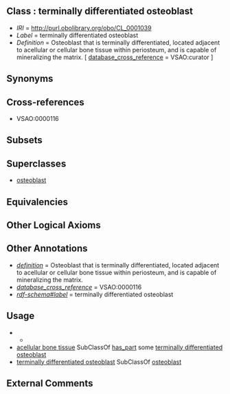 
## Class : terminally differentiated osteoblast

 * *IRI* = http://purl.obolibrary.org/obo/CL_0001039
 * *Label* = terminally differentiated osteoblast
 * *Definition* = Osteoblast that is terminally differentiated, located adjacent to acellular or cellular bone tissue within periosteum, and is capable of mineralizing the matrix. [ [database_cross_reference](../../ef/oboInOwl#hasDbXref.md) = VSAO:curator ]

## Synonyms


## Cross-references

 * VSAO:0000116

## Subsets


## Superclasses

 * [osteoblast](../../CL/62/CL_0000062.md)

## Equivalencies


## Other Logical Axioms


## Other Annotations

 * *[definition](../../IAO/15/IAO_0000115.md)* = Osteoblast that is terminally differentiated, located adjacent to acellular or cellular bone tissue within periosteum, and is capable of mineralizing the matrix.
 * *[database_cross_reference](../../ef/oboInOwl#hasDbXref.md)* = VSAO:0000116
 * *[rdf-schema#label](../../el/rdf-schema#label.md)* = terminally differentiated osteoblast

## Usage

 * -
 * [acellular bone tissue](../../UBERON/22/UBERON_4000122.md) SubClassOf [has_part](../../BFO/51/BFO_0000051.md) some [terminally differentiated osteoblast](../../CL/39/CL_0001039.md)
 * [terminally differentiated osteoblast](../../CL/39/CL_0001039.md) SubClassOf [osteoblast](../../CL/62/CL_0000062.md)

## External Comments

